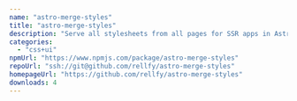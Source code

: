 ```yaml
---
name: "astro-merge-styles"
title: "astro-merge-styles"
description: "Serve all stylesheets from all pages for SSR apps in Astro"
categories:
  - "css+ui"
npmUrl: "https://www.npmjs.com/package/astro-merge-styles"
repoUrl: "ssh://git@github.com/rellfy/astro-merge-styles"
homepageUrl: "https://github.com/rellfy/astro-merge-styles"
downloads: 4
---
```

